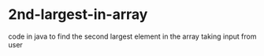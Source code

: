 # 2nd-largest-in-array
code in java to find the second largest element in the array taking input from user
